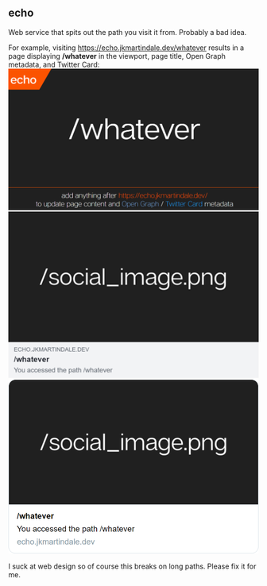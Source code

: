## echo

Web service that spits out the path you visit it from. Probably a bad idea.

For example, visiting <https://echo.jkmartindale.dev/whatever> results in a page displaying **/whatever** in the viewport, page title, Open Graph metadata, and Twitter Card:  
![Screenshot of webpage](screenshot.png)  
![Screenshot of Facebook link preview](open-graph.png)  
![Screenshot of Twitter Card](twitter-card.png)  

I suck at web design so of course this breaks on long paths. Please fix it for me.
